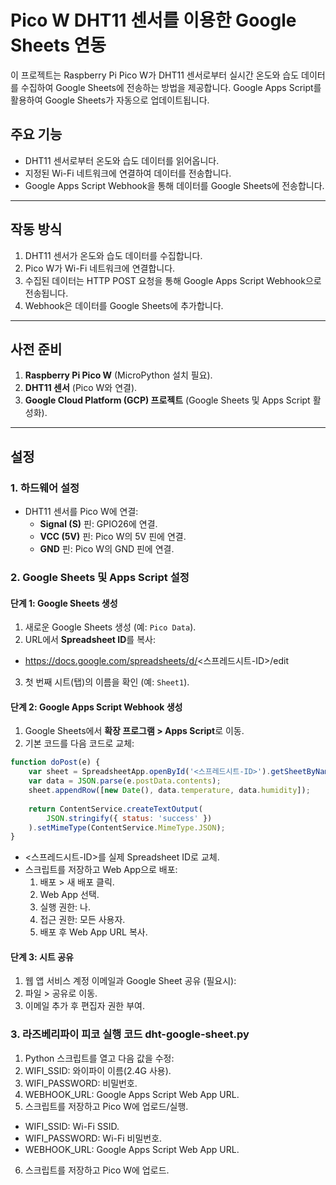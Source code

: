 # Pico W DHT11 센서를 이용한 Google Sheets 연동

이 프로젝트는 Raspberry Pi Pico W가 DHT11 센서로부터 실시간 온도와 습도 데이터를 수집하여 Google Sheets에 전송하는 방법을 제공합니다. Google Apps Script를 활용하여 Google Sheets가 자동으로 업데이트됩니다.

## 주요 기능
- DHT11 센서로부터 온도와 습도 데이터를 읽어옵니다.
- 지정된 Wi-Fi 네트워크에 연결하여 데이터를 전송합니다.
- Google Apps Script Webhook을 통해 데이터를 Google Sheets에 전송합니다.

---

## 작동 방식
1. DHT11 센서가 온도와 습도 데이터를 수집합니다.
2. Pico W가 Wi-Fi 네트워크에 연결합니다.
3. 수집된 데이터는 HTTP POST 요청을 통해 Google Apps Script Webhook으로 전송됩니다.
4. Webhook은 데이터를 Google Sheets에 추가합니다.

---

## 사전 준비
1. **Raspberry Pi Pico W** (MicroPython 설치 필요).
2. **DHT11 센서** (Pico W와 연결).
3. **Google Cloud Platform (GCP) 프로젝트** (Google Sheets 및 Apps Script 활성화).

---

## 설정

### 1. 하드웨어 설정
- DHT11 센서를 Pico W에 연결:
  - **Signal (S)** 핀: GPIO26에 연결.
  - **VCC (5V)** 핀: Pico W의 5V 핀에 연결.
  - **GND** 핀: Pico W의 GND 핀에 연결.

### 2. Google Sheets 및 Apps Script 설정
#### 단계 1: Google Sheets 생성
1. 새로운 Google Sheets 생성 (예: `Pico Data`).
2. URL에서 **Spreadsheet ID**를 복사:
  - https://docs.google.com/spreadsheets/d/<스프레드시트-ID>/edit

3. 첫 번째 시트(탭)의 이름을 확인 (예: `Sheet1`).


#### 단계 2: Google Apps Script Webhook 생성
1. Google Sheets에서 **확장 프로그램 > Apps Script**로 이동.
2. 기본 코드를 다음 코드로 교체:

```javascript
function doPost(e) {
    var sheet = SpreadsheetApp.openById('<스프레드시트-ID>').getSheetByName('Sheet1');
    var data = JSON.parse(e.postData.contents);
    sheet.appendRow([new Date(), data.temperature, data.humidity]);
    
    return ContentService.createTextOutput(
        JSON.stringify({ status: 'success' })
    ).setMimeType(ContentService.MimeType.JSON);
}
```
  - <스프레드시트-ID>를 실제 Spreadsheet ID로 교체.
  - 스크립트를 저장하고 Web App으로 배포:
    1.  배포 > 새 배포 클릭.
    2. Web App 선택.
    3. 실행 권한: 나.
    4. 접근 권한: 모든 사용자.
    5. 배포 후 Web App URL 복사.

#### 단계 3: 시트 공유
1. 웹 앱 서비스 계정 이메일과 Google Sheet 공유 (필요시):
2. 파일 > 공유로 이동.
3. 이메일 추가 후 편집자 권한 부여.


### 3. 라즈베리파이 피코 실행 코드 dht-google-sheet.py  
1. Python 스크립트를 열고 다음 값을 수정:
2. WIFI_SSID: 와이파이 이름(2.4G 사용).
3. WIFI_PASSWORD: 비밀번호.
4. WEBHOOK_URL: Google Apps Script Web App URL.
5. 스크립트를 저장하고 Pico W에 업로드/실행.
  - WIFI_SSID: Wi-Fi SSID.
  - WIFI_PASSWORD: Wi-Fi 비밀번호.
  - WEBHOOK_URL: Google Apps Script Web App URL.
6. 스크립트를 저장하고 Pico W에 업로드.
